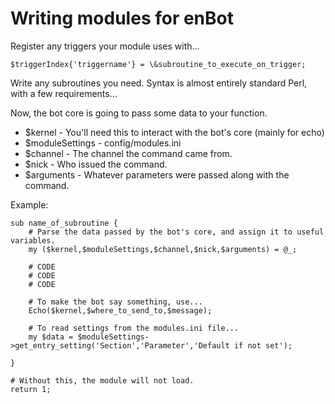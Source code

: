 # Writing modules for enBot #

Register any triggers your module uses with...
```
$triggerIndex{'triggername'} = \&subroutine_to_execute_on_trigger;
```
Write any subroutines you need. Syntax is almost entirely standard Perl, with a few requirements...

Now, the bot core is going to pass some data to your function.
  * $kernel - You'll need this to interact with the bot's core (mainly for echo)
  * $moduleSettings - config/modules.ini
  * $channel - The channel the command came from.
  * $nick - Who issued the command.
  * $arguments - Whatever parameters were passed along with the command.

Example:
```
sub name_of_subroutine {
	# Parse the data passed by the bot's core, and assign it to useful variables.
	my ($kernel,$moduleSettings,$channel,$nick,$arguments) = @_;

	# CODE
	# CODE
	# CODE

	# To make the bot say something, use...
	Echo($kernel,$where_to_send_to,$message);
	
	# To read settings from the modules.ini file...
	my $data = $moduleSettings->get_entry_setting('Section','Parameter','Default if not set');
	
}

# Without this, the module will not load.
return 1;
```